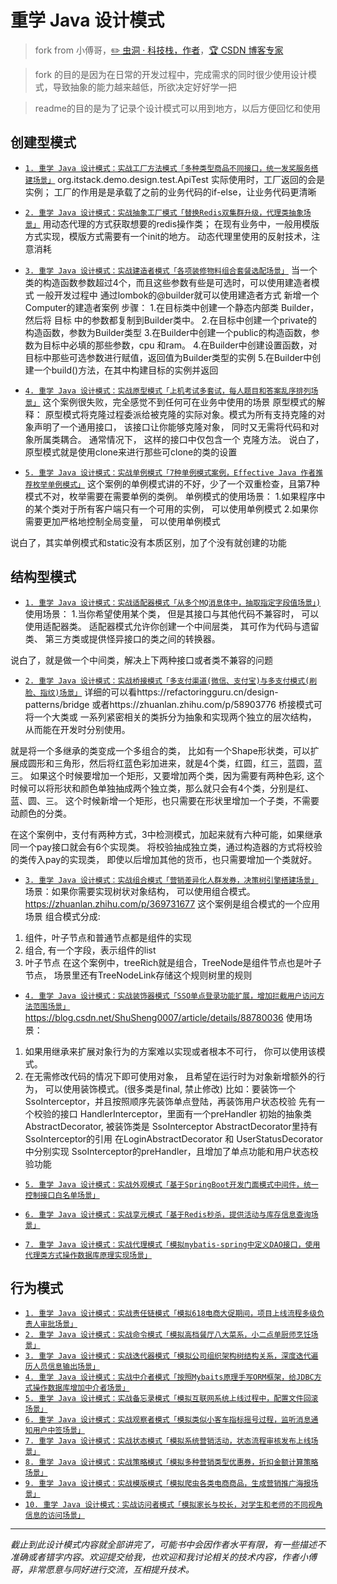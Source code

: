 # 重学 Java 设计模式

> fork from 小傅哥，[:pencil2: 虫洞 · 科技栈，作者](https://bugstack.cn)，[:trophy: CSDN 博客专家](https://bugstack.blog.csdn.net)

> fork 的目的是因为在日常的开发过程中，完成需求的同时很少使用设计模式，导致抽象的能力越来越低，所欲决定好好学一把

> readme的目的是为了记录个设计模式可以用到地方，以后方便回忆和使用
## 创建型模式

- [`1. 重学 Java 设计模式：实战工厂方法模式「多种类型商品不同接口，统一发奖服务搭建场景」`](https://bugstack.cn/itstack-demo-design/2020/05/20/%E9%87%8D%E5%AD%A6Java%E8%AE%BE%E8%AE%A1%E6%A8%A1%E5%BC%8F-%E5%AE%9E%E6%88%98%E5%B7%A5%E5%8E%82%E6%96%B9%E6%B3%95%E6%A8%A1%E5%BC%8F.html)
org.itstack.demo.design.test.ApiTest
实际使用时，工厂返回的会是实例；
工厂的作用是是承载了之前的业务代码的if-else，让业务代码更清晰

- [`2. 重学 Java 设计模式：实战抽象工厂模式「替换Redis双集群升级，代理类抽象场景」`](https://bugstack.cn/itstack-demo-design/2020/05/24/%E9%87%8D%E5%AD%A6Java%E8%AE%BE%E8%AE%A1%E6%A8%A1%E5%BC%8F-%E6%8A%BD%E8%B1%A1%E5%B7%A5%E5%8E%82%E6%A8%A1%E5%BC%8F.html)
用动态代理的方式获取想要的redis操作类；
在现有业务中，一般用模版方式实现，模版方式需要有一个init的地方。
动态代理里使用的反射技术，注意消耗

- [`3. 重学 Java 设计模式：实战建造者模式「各项装修物料组合套餐选配场景」`](https://bugstack.cn/itstack-demo-design/2020/05/26/%E9%87%8D%E5%AD%A6Java%E8%AE%BE%E8%AE%A1%E6%A8%A1%E5%BC%8F-%E5%AE%9E%E6%88%98%E5%BB%BA%E9%80%A0%E8%80%85%E6%A8%A1%E5%BC%8F.html)
当一个类的构造函数参数超过4个，而且这些参数有些是可选时，可以使用建造者模式
一般开发过程中 通过lombok的@builder就可以使用建造者方式
新增一个Computer的建造者案例
步骤：
1.在目标类中创建一个静态内部类 Builder，然后将 目标 中的参数都复制到Builder类中。
2.在目标中创建一个private的构造函数，参数为Builder类型
3.在Builder中创建一个public的构造函数，参数为目标中必填的那些参数，cpu 和ram。
4.在Builder中创建设置函数，对目标中那些可选参数进行赋值，返回值为Builder类型的实例
5.在Builder中创建一个build()方法，在其中构建目标的实例并返回

- [`4. 重学 Java 设计模式：实战原型模式「上机考试多套试，每人题目和答案乱序排列场景」`](https://bugstack.cn/itstack-demo-design/2020/05/28/%E9%87%8D%E5%AD%A6-Java-%E8%AE%BE%E8%AE%A1%E6%A8%A1%E5%BC%8F-%E5%AE%9E%E6%88%98%E5%8E%9F%E5%9E%8B%E6%A8%A1%E5%BC%8F.html)
这个案例很失败，完全感觉不到任何可在业务中使用的场景
原型模式的解释：
原型模式将克隆过程委派给被克隆的实际对象。模式为所有支持克隆的对象声明了一个通用接口，
该接口让你能够克隆对象， 同时又无需将代码和对象所属类耦合。 通常情况下， 这样的接口中仅包含一个 克隆方法。
说白了，原型模式就是使用clone来进行那些可clone的类的设置

- [`5. 重学 Java 设计模式：实战单例模式「7种单例模式案例，Effective Java 作者推荐枚举单例模式」`](https://bugstack.cn/itstack-demo-design/2020/05/31/%E9%87%8D%E5%AD%A6-Java-%E8%AE%BE%E8%AE%A1%E6%A8%A1%E5%BC%8F-%E5%AE%9E%E6%88%98%E5%8D%95%E4%BE%8B%E6%A8%A1%E5%BC%8F.html)
这个案例的单例模式讲的不好，少了一个双重检查，且第7种模式不对，枚举需要在需要单例的类例。
单例模式的使用场景：
1.如果程序中的某个类对于所有客户端只有一个可用的实例， 可以使用单例模式
2.如果你需要更加严格地控制全局变量， 可以使用单例模式

说白了，其实单例模式和static没有本质区别，加了个没有就创建的功能

## 结构型模式

- [`1. 重学 Java 设计模式：实战适配器模式「从多个MQ消息体中，抽取指定字段值场景」)`](https://bugstack.cn/itstack-demo-design/2020/06/02/%E9%87%8D%E5%AD%A6-Java-%E8%AE%BE%E8%AE%A1%E6%A8%A1%E5%BC%8F-%E9%80%82%E9%85%8D%E5%99%A8%E6%A8%A1%E5%BC%8F.html)
使用场景：
1.当你希望使用某个类， 但是其接口与其他代码不兼容时， 可以使用适配器类。
适配器模式允许你创建一个中间层类， 其可作为代码与遗留类、 第三方类或提供怪异接口的类之间的转换器。

说白了，就是做一个中间类，解决上下两种接口或者类不兼容的问题

- [`2. 重学 Java 设计模式：实战桥接模式「多支付渠道(微信、支付宝)与多支付模式(刷脸、指纹)场景」`](https://bugstack.cn/itstack-demo-design/2020/06/04/%E9%87%8D%E5%AD%A6-Java-%E8%AE%BE%E8%AE%A1%E6%A8%A1%E5%BC%8F-%E5%AE%9E%E6%88%98%E6%A1%A5%E6%8E%A5%E6%A8%A1%E5%BC%8F.html)
详细的可以看https://refactoringguru.cn/design-patterns/bridge
或者https://zhuanlan.zhihu.com/p/58903776
桥接模式可将一个大类或
一系列紧密相关的类拆分为抽象和实现两个独立的层次结构， 从而能在开发时分别使用。

就是将一个多继承的类变成一个多组合的类，
比如有一个Shape形状类，可以扩展成圆形和三角形，然后将红蓝色彩加进来，就是4个类，红圆，红三，蓝圆，蓝三。
如果这个时候要增加一个矩形，又要增加两个类，因为需要有两种色彩,
这个时候可以将形状和颜色单独抽成两个独立类，那么就只会有4个类，分别是红、蓝、圆、三。
这个时候新增一个矩形，也只需要在形状里增加一个子类，不需要动颜色的分类。

在这个案例中，支付有两种方式，3中检测模式，加起来就有六种可能，如果继承同一个pay接口就会有6个实现类。
将校验抽成独立类，通过构造器的方式将校验的类传入pay的实现类，
即使以后增加其他的货币，也只需要增加一个类就好。

- [`3. 重学 Java 设计模式：实战组合模式「营销差异化人群发券，决策树引擎搭建场景」`](https://bugstack.cn/itstack-demo-design/2020/06/08/%E9%87%8D%E5%AD%A6-Java-%E8%AE%BE%E8%AE%A1%E6%A8%A1%E5%BC%8F-%E5%AE%9E%E6%88%98%E7%BB%84%E5%90%88%E6%A8%A1%E5%BC%8F.html)
场景：如果你需要实现树状对象结构， 可以使用组合模式。https://zhuanlan.zhihu.com/p/369731677
这个案例是组合模式的一个应用场景
组合模式分成:
1. 组件，叶子节点和普通节点都是组件的实现
2. 组合, 有一个字段，表示组件的list
3. 叶子节点
在这个案例中，treeRich就是组合，TreeNode是组件节点也是叶子节点，
场景里还有TreeNodeLink存储这个规则树里的规则

- [`4. 重学 Java 设计模式：实战装饰器模式「SSO单点登录功能扩展，增加拦截用户访问方法范围场景」`](https://bugstack.cn/itstack-demo-design/2020/06/09/%E9%87%8D%E5%AD%A6-Java-%E8%AE%BE%E8%AE%A1%E6%A8%A1%E5%BC%8F-%E5%AE%9E%E6%88%98%E8%A3%85%E9%A5%B0%E5%99%A8%E6%A8%A1%E5%BC%8F.html)
https://blog.csdn.net/ShuSheng0007/article/details/88780036
使用场景：
1. 如果用继承来扩展对象行为的方案难以实现或者根本不可行， 你可以使用该模式。
2. 在无需修改代码的情况下即可使用对象， 且希望在运行时为对象新增额外的行为， 可以使用装饰模式。(很多类是final, 禁止修改)
比如：要装饰一个SsoInterceptor，并且按照顺序先装饰单点登陆，再装饰用户状态校验
先有一个校验的接口 HandlerInterceptor，里面有一个preHandler
初始的抽象类 AbstractDecorator, 被装饰类是 SsoInterceptor
AbstractDecorator里持有SsoInterceptor的引用
在LoginAbstractDecorator 和 UserStatusDecorator中分别实现 SsoInterceptor的preHandler，且增加了单点功能和用户状态校验功能

- [`5. 重学 Java 设计模式：实战外观模式「基于SpringBoot开发门面模式中间件，统一控制接口白名单场景」`](https://bugstack.cn/itstack-demo-design/2020/06/11/%E9%87%8D%E5%AD%A6-Java-%E8%AE%BE%E8%AE%A1%E6%A8%A1%E5%BC%8F-%E5%AE%9E%E6%88%98%E5%A4%96%E8%A7%82%E6%A8%A1%E5%BC%8F.html)


- [`6. 重学 Java 设计模式：实战享元模式「基于Redis秒杀，提供活动与库存信息查询场景」`](https://bugstack.cn/itstack-demo-design/2020/06/14/%E9%87%8D%E5%AD%A6-Java-%E8%AE%BE%E8%AE%A1%E6%A8%A1%E5%BC%8F-%E5%AE%9E%E6%88%98%E4%BA%AB%E5%85%83%E6%A8%A1%E5%BC%8F.html)
- [`7. 重学 Java 设计模式：实战代理模式「模拟mybatis-spring中定义DAO接口，使用代理类方式操作数据库原理实现场景」`](https://bugstack.cn/itstack-demo-design/2020/06/16/%E9%87%8D%E5%AD%A6-Java-%E8%AE%BE%E8%AE%A1%E6%A8%A1%E5%BC%8F-%E5%AE%9E%E6%88%98%E4%BB%A3%E7%90%86%E6%A8%A1%E5%BC%8F.html)

## 行为模式

- [`1. 重学 Java 设计模式：实战责任链模式「模拟618电商大促期间，项目上线流程多级负责人审批场景」`](https://bugstack.cn/itstack-demo-design/2020/06/18/%E9%87%8D%E5%AD%A6-Java-%E8%AE%BE%E8%AE%A1%E6%A8%A1%E5%BC%8F-%E5%AE%9E%E6%88%98%E8%B4%A3%E4%BB%BB%E9%93%BE%E6%A8%A1%E5%BC%8F.html)
- [`2. 重学 Java 设计模式：实战命令模式「模拟高档餐厅八大菜系，小二点单厨师烹饪场景」`](https://bugstack.cn/itstack-demo-design/2020/06/21/%E9%87%8D%E5%AD%A6-Java-%E8%AE%BE%E8%AE%A1%E6%A8%A1%E5%BC%8F-%E5%AE%9E%E6%88%98%E5%91%BD%E4%BB%A4%E6%A8%A1%E5%BC%8F.html)
- [`3. 重学 Java 设计模式：实战迭代器模式「模拟公司组织架构树结构关系，深度迭代遍历人员信息输出场景」`](https://bugstack.cn/itstack-demo-design/2020/06/23/%E9%87%8D%E5%AD%A6-Java-%E8%AE%BE%E8%AE%A1%E6%A8%A1%E5%BC%8F-%E5%AE%9E%E6%88%98%E8%BF%AD%E4%BB%A3%E5%99%A8%E6%A8%A1%E5%BC%8F.html)
- [`4. 重学 Java 设计模式：实战中介者模式「按照Mybaits原理手写ORM框架，给JDBC方式操作数据库增加中介者场景」`](https://bugstack.cn/itstack-demo-design/2020/06/27/%E9%87%8D%E5%AD%A6-Java-%E8%AE%BE%E8%AE%A1%E6%A8%A1%E5%BC%8F-%E5%AE%9E%E6%88%98%E4%B8%AD%E4%BB%8B%E8%80%85%E6%A8%A1%E5%BC%8F.html)
- [`5. 重学 Java 设计模式：实战备忘录模式「模拟互联网系统上线过程中，配置文件回滚场景」`](https://bugstack.cn/itstack-demo-design/2020/06/28/%E9%87%8D%E5%AD%A6-Java-%E8%AE%BE%E8%AE%A1%E6%A8%A1%E5%BC%8F-%E5%AE%9E%E6%88%98%E5%A4%87%E5%BF%98%E5%BD%95%E6%A8%A1%E5%BC%8F.html)
- [`6. 重学 Java 设计模式：实战观察者模式「模拟类似小客车指标摇号过程，监听消息通知用户中签场景」`](https://bugstack.cn/itstack-demo-design/2020/06/30/%E9%87%8D%E5%AD%A6-Java-%E8%AE%BE%E8%AE%A1%E6%A8%A1%E5%BC%8F-%E5%AE%9E%E6%88%98%E8%A7%82%E5%AF%9F%E8%80%85%E6%A8%A1%E5%BC%8F.html)
- [`7. 重学 Java 设计模式：实战状态模式「模拟系统营销活动，状态流程审核发布上线场景」`](https://bugstack.cn/itstack-demo-design/2020/07/02/%E9%87%8D%E5%AD%A6-Java-%E8%AE%BE%E8%AE%A1%E6%A8%A1%E5%BC%8F-%E5%AE%9E%E6%88%98%E7%8A%B6%E6%80%81%E6%A8%A1%E5%BC%8F.html)
- [`8. 重学 Java 设计模式：实战策略模式「模拟多种营销类型优惠券，折扣金额计算策略场景」`](https://bugstack.cn/itstack-demo-design/2020/07/05/%E9%87%8D%E5%AD%A6-Java-%E8%AE%BE%E8%AE%A1%E6%A8%A1%E5%BC%8F-%E5%AE%9E%E6%88%98%E7%AD%96%E7%95%A5%E6%A8%A1%E5%BC%8F.html)
- [`9. 重学 Java 设计模式：实战模版模式「模拟爬虫各类电商商品，生成营销推广海报场景」`](https://bugstack.cn/itstack-demo-design/2020/07/07/%E9%87%8D%E5%AD%A6-Java-%E8%AE%BE%E8%AE%A1%E6%A8%A1%E5%BC%8F-%E5%AE%9E%E6%88%98%E6%A8%A1%E6%9D%BF%E6%A8%A1%E5%BC%8F.html)
- [`10. 重学 Java 设计模式：实战访问者模式「模拟家长与校长，对学生和老师的不同视角信息的访问场景」`](https://bugstack.cn/itstack-demo-design/2020/07/09/%E9%87%8D%E5%AD%A6-Java-%E8%AE%BE%E8%AE%A1%E6%A8%A1%E5%BC%8F-%E5%AE%9E%E6%88%98%E8%AE%BF%E9%97%AE%E8%80%85%E6%A8%A1%E5%BC%8F.html)

---

*截止到此设计模式内容就全部讲完了，可能书中会因作者水平有限，有一些描述不准确或者错字内容。欢迎提交给我，也欢迎和我讨论相关的技术内容，作者小傅哥，非常愿意与同好进行交流，互相提升技术。*

